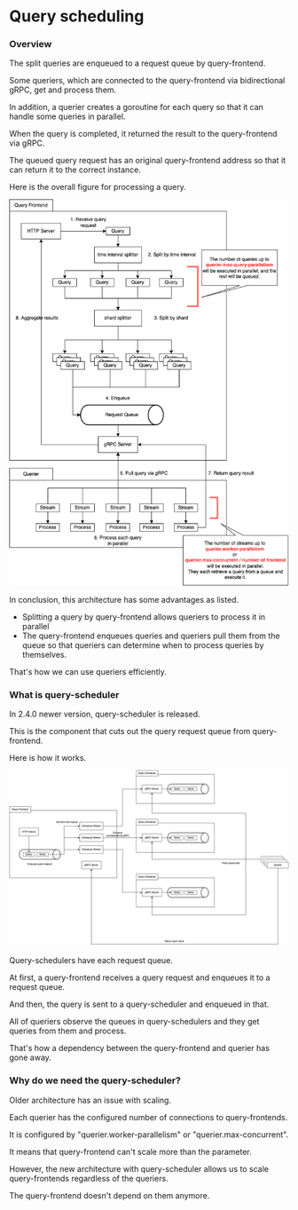 # Query scheduling

### Overview

The split queries are enqueued to a request queue by query-frontend.

Some queriers, which are connected to the query-frontend via bidirectional gRPC, get and process them.

In addition, a querier creates a goroutine for each query so that it can handle some queries in parallel.

When the query is completed, it returned the result to the query-frontend via gRPC.

The queued query request has an original query-frontend address so that it can return it to the correct instance.

Here is the overall figure for processing a query.

![](../.gitbook/assets/query-process-query-schedule-parameters.png)

In conclusion, this architecture has some advantages as listed.

* Splitting a query by query-frontend allows queriers to process it in parallel
* The query-frontend enqueues queries and queriers pull them from the queue so that queriers can determine when to process queries by themselves.

That's how we can use queriers efficiently.

### What is query-scheduler

In 2.4.0 newer version, query-scheduler is released.

This is the component that cuts out the query request queue from query-frontend.

Here is how it works.

![How to schedule queries with query-scheduler](../.gitbook/assets/query-process-query-frontendv2.png)

Query-schedulers have each request queue.

At first, a query-frontend receives a query request and enqueues it to a request queue.

And then, the query is sent to a query-scheduler and enqueued in that.

All of queriers observe the queues in query-schedulers and they get queries from them and process.

That's how a dependency between the query-frontend and querier has gone away.

### Why do we need the query-scheduler?

Older architecture has an issue with scaling.

Each querier has the configured number of connections to query-frontends.

It is configured by "querier.worker-parallelism" or "querier.max-concurrent".

It means that query-frontend can't scale more than the parameter.

However, the new architecture with query-scheduler allows us to scale query-frontends regardless of the queriers.

The query-frontend doesn't depend on them anymore.
